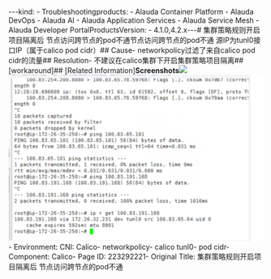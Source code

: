 ---kind:   - Troubleshootingproducts:    - Alauda Container Platform   - Alauda DevOps   - Alauda AI   - Alauda Application Services   - Alauda Service Mesh   - Alauda Developer PortalProductsVersion:   - 4.1.0,4.2.x---<!-- A type of document that involves encountering a fault, diag...it, performing root cause analysis, and providing solutions. --># 集群策略规则开启项目隔离后 节点访问跨节点的pod不通节点访问跨节点的pod不通 源IP为tunl0接口IP（属于calico pod cidr）## Cause- networkpolicy过滤了来自calico pod cidr的流量## Resolution- 不建议在calico集群下开启集群策略项目隔离## [workaround]## [Related Information]**Screenshots**![](https://jira.alauda.cn/secure/attachment/185330/185330_image-2024-07-25-13-22-14-087.png)![](assets/ji-qun-ce-lue-gui-ze-kai-qi-xiang-mu-ge-chi-hou-jie-dian-fang-wen-kua-jie-dian-d/image-2024-7-25_17-48-11.png)- Environment: CNI: Calico- networkpolicy- calico tunl0- pod cidr- Component: Calico- Page ID: 223292221- Original Title: 集群策略规则开启项目隔离后 节点访问跨节点的pod不通